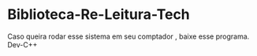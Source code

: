 # Biblioteca-Re-Leitura-Tech
Caso queira rodar esse sistema em seu comptador , baixe esse programa.
Dev-C++
